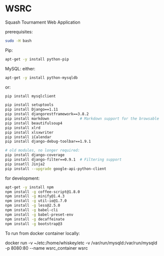 WSRC
====

Squash Tournament Web Application

prerequisites:

```sh
sudo -H bash
```

Pip:

```sh
apt-get -y install python-pip
```

MySQL: either:

```sh
apt-get -y install python-mysqldb
```

or:

```sh
pip install mysqlclient
```

```sh
pip install setuptools
pip install Django==1.11
pip install djangorestframework==3.8.2
pip install markdown              # Markdown support for the browsable API.
pip install beautifulsoup4
pip install xlrd
pip install xlsxwriter
pip install iCalendar
pip install django-debug-toolbar==1.9.1

# old modules, no longer required:
pip install django-coverage 
pip install django-filter==0.9.1  # Filtering support
pip insatll Jinja2
pip install --upgrade google-api-python-client
```

for development:

```sh
apt-get -y install npm
npm install -g coffee-script@1.8.0
npm install -g minify@1.4.3
npm install -g util-io@1.7.0
npm install -g less@2.5.0
npm install -g babel-cli
npm install -g babel-preset-env
npm install -g decaffeinate
npm install -g bootstrap@3

```

To run from docker container locally:

docker run -v ~/etc:/home/whiskey/etc -v /var/run/mysqld:/var/run/mysqld -p 8080:80 --name wsrc_container wsrc
